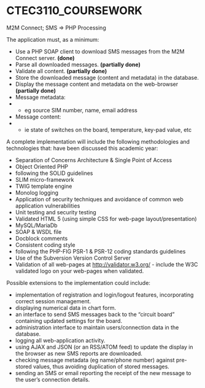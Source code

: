 # CTEC3110_COURSEWORK 
M2M Connect; SMS => PHP Processing

The application must, as a minimum:
- Use a PHP SOAP client to download SMS messages from the M2M Connect server. **(done)**
- Parse all downloaded messages. **(partially done)**
- Validate all content. **(partially done)**
- Store the downloaded message (content and metadata) in the database.
- Display the message content and metadata on the web-browser **(partially done)**
- Message metadata:
- - eg source SIM number, name, email address 
- Message content:
- - ie state of switches on the board, temperature, key-pad value, etc

A complete implementation will include the following methodologies and technologies that: have been discussed this academic year: 
- Separation of Concerns Architecture & Single Point of Access
- Object Oriented PHP
- following the SOLID guidelines
- SLIM micro-framework
- TWIG template engine
- Monolog logging
-  Application of security techniques and avoidance of common web application
vulnerabilities
- Unit testing and security testing
- Validated HTML 5 (using simple CSS for web-page layout/presentation)
- MySQL/MariaDb
- SOAP & WSDL file
- Docblock comments
- Consistent coding style
- following the PHP-FIG PSR-1 & PSR-12 coding standards guidelines
- Use of the Subversion Version Control Server
- Validation of all web-pages at http://validator.w3.org/ - include the W3C validated
logo on your web-pages when validated.

Possible extensions to the implementation could include:

- implementation of registration and login/logout features, incorporating correct session
management.
- displaying numerical data in chart form.
- an interface to send SMS messages back to the “circuit board” containing updated
settings for the board.
- administration interface to maintain users/connection data in the database.
- logging all web-application activity.
- using AJAX and JSON (or an RSS/ATOM feed) to update the display in the browser
as new SMS reports are downloaded.
- checking message metadata (eg name/phone number) against pre-stored values, thus
avoiding duplication of stored messages.
- sending an SMS or email reporting the receipt of the new message to the user’s
connection details.
